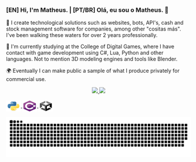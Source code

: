 ### [EN] Hi, I'm Matheus. | [PT/BR] Olá, eu sou o Matheus. 👋
🐇 I create technological solutions such as websites, bots, API's, cash and stock management software for companies, among other "cositas más". I've been walking these waters for over 2 years professionally.

📑 I'm currently studying at the College of Digital Games, where I have contact with game development using C#, Lua, Python and other languages. Not to mention 3D modeling engines and tools like Blender.

🌍 Eventually I can make public a sample of what I produce privately for commercial use.

<div align="center">
  <a href="https://github.com/darkmathew">
  <img height="180em" src="https://github-readme-stats.vercel.app/api?username=darkmathew&show_icons=true&theme=synthwave&include_all_commits=true&count_private=true"/>
  <img height="180em" src="https://github-readme-stats.vercel.app/api/top-langs/?username=darkmathew&layout=compact&langs_count=7&theme=synthwave"/>
</div>

<div style="display: inline_block"><br>
  <img align="center" alt="DarkMathew-Python" height="30" width="40" src="https://raw.githubusercontent.com/devicons/devicon/master/icons/python/python-original.svg">
  <img align="center" alt="DarkMathew-CSharp" height="30" width="40" src="https://github.com/devicons/devicon/blob/master/icons/csharp/csharp-original.svg">
  <img align="center" alt="DarkMathew-Unity" height="30" width="40" src="https://raw.githubusercontent.com/devicons/devicon/master/icons/unity/unity-original.svg"> 
</div>
  
  
![Snake animation](https://github.com/darkmathew/darkmathew/blob/output/github-contribution-grid-snake.svg)  
